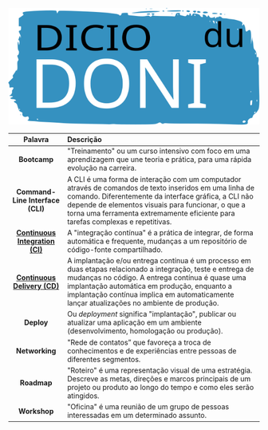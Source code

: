 <p align="center">
    <img src="img/Dicio_du_DONI.svg" alt="DICIO du DONI Logo" >
</p>

<!-- ![Static Badge](https://img.shields.io/badge/you_like-blue)
[//]: [![Twitter](https://img.shields.io/badge/-Twitter-1DA1F2)](https://twitter.com/datastacktv) [![YouTube](https://img.shields.io/badge/-YouTube-FF0000)](http://youtube.com/c/datastacktv) [![Website](https://img.shields.io/badge/-Website-565CD8)](https://datastack.tv/) [![Jobs](https://img.shields.io/badge/-Jobs-ffdf4b)](https://datastackjobs.com/)
-->

| Palavra | Descrição |
|:-------:|:----------|
| **Bootcamp** | "Treinamento" ou um curso intensivo com foco em uma aprendizagem que une teoria e prática, para uma rápida evolução na carreira. |
| **Command-Line Interface (CLI)** | A CLI é uma forma de interação com um computador através de comandos de texto inseridos em uma linha de comando. Diferentemente da interface gráfica, a CLI não depende de elementos visuais para funcionar, o que a torna uma ferramenta extremamente eficiente para tarefas complexas e repetitivas. |
| [**Continuous Integration (CI)**](https://www.redhat.com/pt-br/topics/devops/what-is-ci-cd) | A "integração contínua" é a prática de integrar, de forma automática e frequente, mudanças a um repositório de código-fonte compartilhado. |
| [**Continuous Delivery (CD)**](https://www.redhat.com/pt-br/topics/devops/what-is-ci-cd) | A implantação e/ou entrega contínua é um processo em duas etapas relacionado a integração, teste e entrega de mudanças no código. A entrega contínua é quase uma implantação automática em produção, enquanto a implantação contínua implica em automaticamente lançar atualizações no ambiente de produção. |
| **Deploy** | Ou *deployment* significa "implantação", publicar ou atualizar uma aplicação em um ambiente (desenvolvimento, homologação ou produção). |
| **Networking** | "Rede de contatos” que favoreça a troca de conhecimentos e de experiências entre pessoas de diferentes segmentos. |
| **Roadmap** | "Roteiro" é uma representação visual de uma estratégia. Descreve as metas, direções e marcos principais de um projeto ou produto ao longo do tempo e como eles serão atingidos. |
| **Workshop** | "Oficina" é uma reunião de um grupo de pessoas interessadas em um determinado assunto. |
